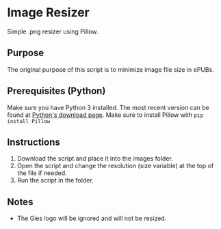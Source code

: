 # Image Resizer
Simple .png resizer using Pillow.

## Purpose
The original purpose of this script is to minimize image file size in ePUBs.

## Prerequisites (Python)
Make sure you have Python 3 installed. The most recent version can be found at [Python's download page](https://www.python.org/downloads/).
Make sure to install Pillow with ```pip install Pillow```

## Instructions
1. Download the script and place it into the images folder.
2. Open the script and change the resolution (size variable) at the top of the file if needed.
3. Run the script in the folder.

## Notes
- The Gies logo will be ignored and will not be resized.
